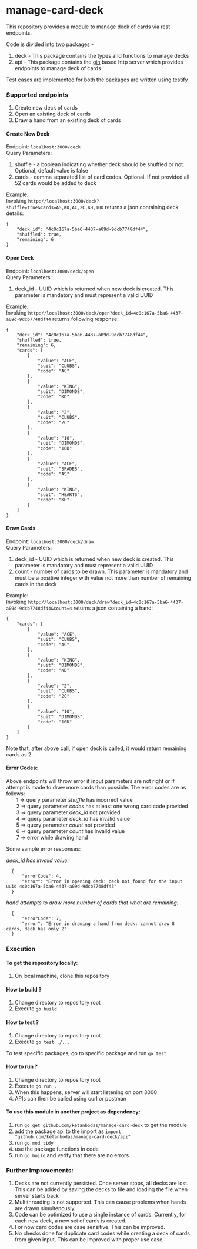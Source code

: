 # manage-card-deck

This repository provides a module to manage deck of cards via rest endpoints.   
  
Code is divided into two packages -  
1. deck - This package contains the types and functions to manage decks
2. api  - This package contains the [gin](https://github.com/gin-gonic/gin) based http server which provides endpoints to manage deck of cards 

Test cases are implemented for both the packages are written using [testify](https://github.com/stretchr/testify)

  
### Supported endpoints  
1. Create new deck of cards
2. Open an existing deck of cards
3. Draw a hand from an existing deck of cards

#### Create New Deck
Endpoint: `localhost:3000/deck`  
Query Parameters: 
1. shuffle - a boolean indicating whether deck should be shuffled or not. Optional, default value is false
2. cards - comma separated list of card codes. Optional. If not provided all 52 cards would be added to deck

Example:  
Invoking `http://localhost:3000/deck?shuffle=true&cards=AS,KD,AC,2C,KH,10D` returns a json containing deck details:

    {
        "deck_id": "4c0c167a-5ba6-4437-a09d-9dcb7748df44",
        "shuffled": true,
        "remaining": 6
    }


#### Open Deck
Endpoint: `localhost:3000/deck/open`  
Query Parameters: 
1. deck_id - UUID which is returned when new deck is created.  This parameter is mandatory and must represent a valid UUID  

Example:  
Invoking `http://localhost:3000/deck/open?deck_id=4c0c167a-5ba6-4437-a09d-9dcb7748df44` returns following response:

    {
        "deck_id": "4c0c167a-5ba6-4437-a09d-9dcb7748df44",
        "shuffled": true,
        "remaining": 6,
        "cards": [
            {
                "value": "ACE",
                "suit": "CLUBS",
                "code": "AC"
            },
            {
                "value": "KING",
                "suit": "DIMONDS",
                "code": "KD"
            },
            {
                "value": "2",
                "suit": "CLUBS",
                "code": "2C"
            },
            {
                "value": "10",
                "suit": "DIMONDS",
                "code": "10D"
            },
            {
                "value": "ACE",
                "suit": "SPADES",
                "code": "AS"
            },
            {
                "value": "KING",
                "suit": "HEARTS",
                "code": "KH"
            }
        ]
    }

#### Draw Cards
Endpoint: `localhost:3000/deck/draw`  
Query Parameters: 
1. deck_id - UUID which is returned when new deck is created. This parameter is mandatory and must represent a valid UUID  
2. count - number of cards to be drawn. This parameter is mandatory and must be a positive integer with value not more than number of remaining cards in the deck  

Example:  
Invoking `http://localhost:3000/deck/draw?deck_id=4c0c167a-5ba6-4437-a09d-9dcb7748df44&count=4` returns a json containing a hand:

    {
        "cards": [
            {
                "value": "ACE",
                "suit": "CLUBS",
                "code": "AC"
            },
            {
                "value": "KING",
                "suit": "DIMONDS",
                "code": "KD"
            },
            {
                "value": "2",
                "suit": "CLUBS",
                "code": "2C"
            },
            {
                "value": "10",
                "suit": "DIMONDS",
                "code": "10D"
            }
        ]
    }
    
Note that, after above call, if open deck is called, it would return remaining cards as 2.  

#### Error Codes:
Above endpoints will throw error if input parameters are not right or if attempt is made to draw more cards than possible. The error codes are as follows:  
&nbsp;&nbsp;&nbsp;&nbsp;&nbsp;&nbsp; 1 => query parameter *shuffle* has incorrect value   
&nbsp;&nbsp;&nbsp;&nbsp;&nbsp;&nbsp; 2 => query parameter *codes* has atleast one wrong card code provided  
&nbsp;&nbsp;&nbsp;&nbsp;&nbsp;&nbsp; 3 => query parameter *deck_id* not provided  
&nbsp;&nbsp;&nbsp;&nbsp;&nbsp;&nbsp; 4 => query parameter *deck_id* has invalid value  
&nbsp;&nbsp;&nbsp;&nbsp;&nbsp;&nbsp; 5 => query parameter *count* not provided  
&nbsp;&nbsp;&nbsp;&nbsp;&nbsp;&nbsp; 6 => query parameter *count* has invalid value  
&nbsp;&nbsp;&nbsp;&nbsp;&nbsp;&nbsp; 7 => error while drawing hand    

Some sample error responses:  
  
*deck_id has invalid value:*  
 
      {
          "errorCode": 4,
          "error": "Error in opening deck: deck not found for the input uuid 4c0c167a-5ba6-4437-a09d-9dcb7748df43"
      }

*hand attempts to draw more number of cards that what are remaining:*    

      {
          "errorCode": 7,
          "error": "Error in drawing a hand from deck: cannot draw 8 cards, deck has only 2"
      }


### Execution

#### To get the repository locally:
1. On local machine, clone this repository

#### How to build ?
1. Change directory to repository root
2. Execute `go build`

#### How to test ?
1. Change directory to repository root
2. Execute `go test ./...`

To test specific packages, go to specific package and run `go test`  

#### How to run ?
1. Change directory to repository root
2. Execute `go run .`
3. When this happens, server will start listening on port 3000
4. APIs can then be called using curl or postman

#### To use this module in another project as dependency:
1. run `go get github.com/ketanbodas/manage-card-deck` to get the module
2. add the package api to the import as `import "github.com/ketanbodas/manage-card-deck/api"`
3. run `go mod tidy`
4. use the package functions in code
5. run `go build` and verify that there are no errors


### Further improvements:
1. Decks are not currently persisted. Once server stops, all decks are lost. This can be added by saving the decks to file and loading the file when server starts back
2. Multithreading is not supported. This can cause problems when hands are drawn simultenously. 
3. Code can be optimized to use a single instance of cards. Currently, for each new deck, a new set of cards is created.
4. For now card codes are case sensitive. This can be improved.
5. No checks done for duplicate card codes while creating a deck of cards from given input. This can be improved with proper use case.
